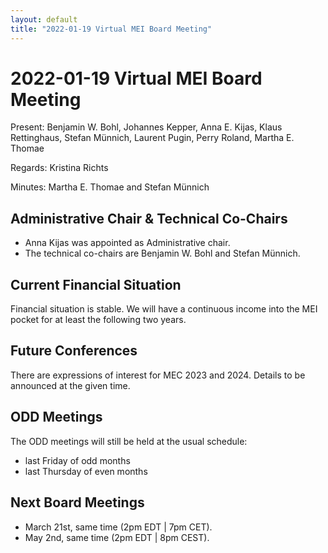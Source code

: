 ```yaml
---
layout: default
title: "2022-01-19 Virtual MEI Board Meeting"
---
```


# 2022-01-19 Virtual MEI Board Meeting

Present: Benjamin W. Bohl, Johannes Kepper, Anna E. Kijas, Klaus Rettinghaus, Stefan Münnich, Laurent Pugin, Perry Roland, Martha E. Thomae

Regards: Kristina Richts

Minutes: Martha E. Thomae and Stefan Münnich

## Administrative Chair & Technical Co-Chairs
- Anna Kijas was appointed as Administrative chair.
- The technical co-chairs are Benjamin W. Bohl and Stefan Münnich.

## Current Financial Situation

Financial situation is stable. We will have a continuous income into the MEI pocket for at least the following two years.

## Future Conferences

There are expressions of interest for MEC 2023 and 2024. Details to be announced at the given time.

## ODD Meetings

The ODD meetings will still be held at the usual schedule:
- last Friday of odd months
- last Thursday of even months


## Next Board Meetings
- March 21st, same time (2pm EDT \| 7pm CET).
- May 2nd, same time (2pm EDT \| 8pm CEST).
